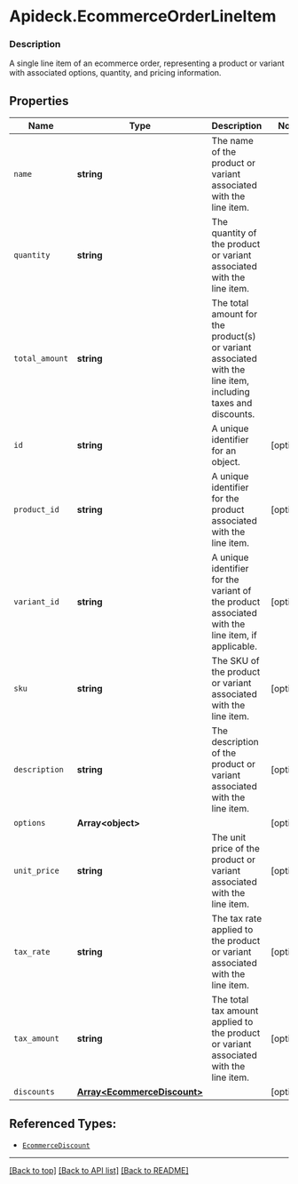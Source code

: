 # Apideck.EcommerceOrderLineItem

### Description

A single line item of an ecommerce order, representing a product or variant with associated options, quantity, and pricing information.

## Properties
Name | Type | Description | Notes
------------ | ------------- | ------------- | -------------
`name` | **string** | The name of the product or variant associated with the line item. | 
`quantity` | **string** | The quantity of the product or variant associated with the line item. | 
`total_amount` | **string** | The total amount for the product(s) or variant associated with the line item, including taxes and discounts. | 
`id` | **string** | A unique identifier for an object. | [optional] 
`product_id` | **string** | A unique identifier for the product associated with the line item. | [optional] 
`variant_id` | **string** | A unique identifier for the variant of the product associated with the line item, if applicable. | [optional] 
`sku` | **string** | The SKU of the product or variant associated with the line item. | [optional] 
`description` | **string** | The description of the product or variant associated with the line item. | [optional] 
`options` | **Array&lt;object&gt;** |  | [optional] 
`unit_price` | **string** | The unit price of the product or variant associated with the line item. | [optional] 
`tax_rate` | **string** | The tax rate applied to the product or variant associated with the line item. | [optional] 
`tax_amount` | **string** | The total tax amount applied to the product or variant associated with the line item. | [optional] 
`discounts` | [**Array&lt;EcommerceDiscount&gt;**](EcommerceDiscount.md) |  | [optional] 





## Referenced Types:












* [`EcommerceDiscount`](EcommerceDiscount.md)

---

[[Back to top]](#) [[Back to API list]](../../../../README.md#documentation-for-api-endpoints) [[Back to README]](../../../../README.md)


